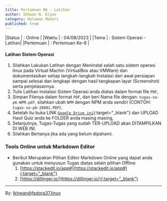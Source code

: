 ```yaml
---
title: Pertemuan 06 - Latihan
author: Ikhwan N. Elyas
category: Halaman Materi
published: true
---
```



|Status  | : Online                   |
|Waktu   | : 04/08/2023               |
|Tema    | : Sistem Operasi - Latihan|
|Pertemuan | : Pertemuan Ke-6  |


#### Latihan Sistem Operasi 

1. Silahkan Lakukan Latihan dengan Meninstal salah satu sistem operasi linux pada Virtual Machin (VirtualBox atau VMWare) dan dokumentasikan setiap langkah-langkah Instalasi dari awal persiapan sampai selesai dan lengkapi dengan hasil tangkapan layar (Screenshot) serta penjelasannya. 
2. Tulis Latihan Instalasi Sistem Operasi anda diatas dalam format file `PDF`,
3. Simpan Filenya dalam format `PDF`, dan beri Nama file dengan: `tugas-so-p6-NPM.pdf`, silahkan ubah `NPM` dengan NPM anda sendiri (CONTOH: `tugas-so-p6-20001.PDF`). 
4. Setelah itu buka LINK [`Google Drive ini`](https://drive.google.com/drive/folders/1BhhJrvBiiE0DQAQI6j4cKj4OUsIfUH4p?usp=sharing){:target="_blank"} dan UPLOAD Hasil Quiz anda ke FOLDER  anda masing masing, 
5. Selanjutnya, Tugas-Tugas yang sudah TER-UPLOAD akan DITAMPILKAN DI WEB INI.
6. Silahkan Bertanya jika ada yang belum dipahami.


### Tools Online untuk Markdown Editor 
* Berikut Merupakan Pilihan Editor Markdown Online yang dapat anda gunakan untuk menyusun Tugas diatas selain pilihan Offline
    1. [https://stackedit.io/app#](https://stackedit.io/app#){:target="_blank"}
    2. [https://dillinger.io/](https://dillinger.io/){:target="_blank"}


***
By: Ikhwan@fedora37.linux
